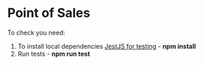 # Point of Sales

To check you need:
1. To install local dependencies [JestJS for testing](https://jestjs.io/en/) - __npm install__
2. Run tests - __npm run test__
